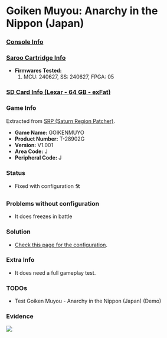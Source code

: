 # Goiken Muyou: Anarchy in the Nippon (Japan)

### [Console Info](../../../../../Info/Consoles/VA13/README.md)

### [Saroo Cartridge Info](../../../../../Info/Cartridges/RetroGameParadiseStore/1.32F/README.md)

- <b>Firmwares Tested:</b>
  1. MCU: 240627, SS: 240627, FPGA: 05

### [SD Card Info (Lexar - 64 GB - exFat)](../../../../../Info/SdCards/Lexar/64GB/exfat/README.md)

### Game Info

Extracted from [SRP (Saturn Region Patcher)](https://segaxtreme.net/resources/saturn-region-patcher.81/download).

- <b>Game Name:</b> GOIKENMUYO
- <b>Product Number:</b> T-28902G
- <b>Version:</b> V1.001
- <b>Area Code:</b> J
- <b>Peripheral Code:</b> J

### Status

- Fixed with configuration :hammer_and_wrench:

### Problems without configuration

- It does freezes in battle

### Solution

- [Check this page for the configuration](https://github.com/williamdsw/saroo-configuration-list/blob/master/J/T-28902G/README.md).

### Extra Info

- It does need a full gameplay test.

### TODOs

- Test Goiken Muyou - Anarchy in the Nippon (Japan) (Demo)

### Evidence

[![](https://img.youtube.com/vi/cq3zmbzgfvo/0.jpg)](https://www.youtube.com/watch?v=cq3zmbzgfvo)
